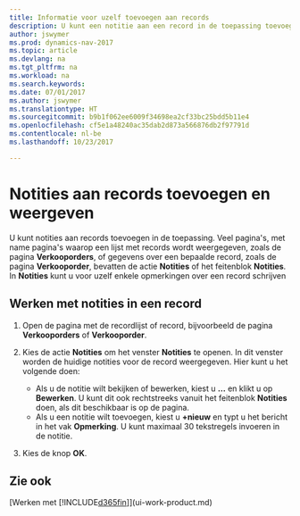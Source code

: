 ```yaml
---
title: Informatie voor uzelf toevoegen aan records
description: U kunt een notitie aan een record in de toepassing toevoegen. Stel dat u extra informatie hebt over een verkooporder die niet in een van de velden op de verkooporder kan worden ingevoerd.
author: jswymer
ms.prod: dynamics-nav-2017
ms.topic: article
ms.devlang: na
ms.tgt_pltfrm: na
ms.workload: na
ms.search.keywords: 
ms.date: 07/01/2017
ms.author: jswymer
ms.translationtype: HT
ms.sourcegitcommit: b9b1f062ee6009f34698ea2cf33bc25bdd5b11e4
ms.openlocfilehash: cf5e1a48240ac35dab2d873a566876db2f97791d
ms.contentlocale: nl-be
ms.lasthandoff: 10/23/2017

---
```

# <a name="adding-and-viewing-notes-on-records"></a>Notities aan records toevoegen en weergeven
 U <!--OnPrem and your colleagues -->kunt notities aan records toevoegen in de toepassing. Veel pagina's, met name pagina's waarop een lijst met records wordt weergegeven, zoals de pagina **Verkooporders**, of gegevens over een bepaalde record, zoals de pagina **Verkooporder**, bevatten de actie **Notities** of het feitenblok **Notities**. In **Notities** kunt u voor uzelf enkele opmerkingen over een record schrijven<!--OnPrem or others, and where you can view notes to you from others. For example, a note could be a general comment or processing instruction to your colleague, who can then respond to your note using their own **Notes**. Or, your colleague can add a note that gives you extra information about a sales order that is not covered by the information on the sales order. These notes and correspondences will follow the record as it is processed in the company.-->

<!--OnPrem
> [!NOTE]  
>  You can only select one recipient of the note.-->  
  
## <a name="to-work-with-notes-on-a-record"></a>Werken met notities in een record 
  
1.  Open de pagina met de recordlijst of record, bijvoorbeeld de pagina **Verkooporders** of **Verkooporder**.  
  
    <!-- If **Notes** is not visible on the page, then you can customize the page to display the Notes FactBox. -->
  
2.  Kies de actie **Notities** om het venster **Notities** te openen. In dit venster worden de huidige notities voor de record weergegeven. Hier kunt u het volgende doen:

    -   Als u de notitie wilt bekijken of bewerken, kiest u **…** en klikt u op **Bewerken**. U kunt dit ook rechtstreeks vanuit het feitenblok **Notities** doen, als dit beschikbaar is op de pagina.
    -   Als u een notitie wilt toevoegen, kiest u **+nieuw** en typt u het bericht in het vak **Opmerking**. U kunt maximaal 30 tekstregels invoeren in de notitie. 
  
<!-- 5.  In the **To** field, enter a user ID (your own or someone else’s) to indicate who the note is for.  
  
6.  Select the **Notify** field if you want to send a notification to the user in the **To** field. 
  
     If **Notify** is selected, the note will be sent as a notification to the user's **My Notifications** on the Role Center.  -->
  
3.  Kies de knop **OK**.  

## <a name="see-also"></a>Zie ook
[Werken met [!INCLUDE[d365fin](includes/d365fin_md.md)]](ui-work-product.md)  
